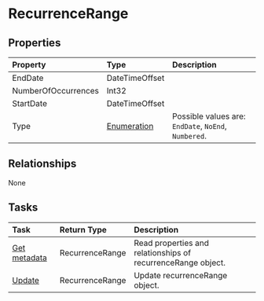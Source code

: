 # RecurrenceRange



## Properties
| Property	   | Type	|Description|
|:---------------|:--------|:----------|
|EndDate|DateTimeOffset||
|NumberOfOccurrences|Int32||
|StartDate|DateTimeOffset||
|Type|[Enumeration](enumeration.md)| Possible values are: `EndDate`, `NoEnd`, `Numbered`.|

## Relationships
None


## Tasks

| Task		   | Return Type	|Description|
|:---------------|:--------|:----------|
|[Get metadata](../api/recurrencerange_get.md) | RecurrenceRange |Read properties and relationships of recurrenceRange object.|
|[Update](../api/recurrencerange_update.md) | RecurrenceRange	|Update recurrenceRange object. |
